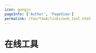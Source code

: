 ```yaml
---
icon: gongju
pageInfo: ['Author', 'PageView']
permalink: /Yao/YaoA/links/web_tool.html
---
```



# 在线工具

<VPCard
  title="小丸工具箱"
  logo="https://code.visualstudio.com/assets/icons/file-icons/markdown.svg"
  link="https://maruko.appinn.me/"
/>

<VPCard
  title="ICO图标生成"
  logo="https://code.visualstudio.com/assets/icons/file-icons/markdown.svg"
  link="https://www.ico51.cn/"
/>

<VPCard
  title="图片格式转换"
  logo="https://code.visualstudio.com/assets/icons/file-icons/markdown.svg"
  link="https://onlineconvertfree.com/zh/convert-format/ico-to-png/"
/>

<VPCard
  title="哔哩哔哩下载器"
  logo="https://code.visualstudio.com/assets/icons/file-icons/markdown.svg"
  link="https://bili.iiilab.com/"
/>

<VPCard
  title="文字转语音"
  logo="https://code.visualstudio.com/assets/icons/file-icons/markdown.svg"
  link="https://ttsmaker.cn/"
/>

<VPCard
  title="云端地球"
  logo="https://code.visualstudio.com/assets/icons/file-icons/markdown.svg"
  link="https://www.get3d.cn/"
/>
